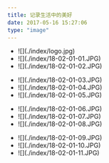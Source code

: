 ```yaml
---
title: 记录生活中的美好
date: 2017-05-16 15:27:06
type: "image"
---
```

<ul class="img-box-ul clearfix">
    <li>![](./index/logo.jpg)</li>
    <li>![](./index/18-02-01-01.JPG)</li>
    <li>![](./index/18-02-01-02.JPG)</li>
</ul>
<ul class="img-box-ul clearfix">
    <li>![](./index/18-02-01-03.JPG)</li>
    <li>![](./index/18-02-01-04.JPG)</li>
    <li>![](./index/18-02-01-05.JPG)</li>
</ul>
<ul class="img-box-ul clearfix">
    <li>![](./index/18-02-01-06.JPG)</li>
    <li>![](./index/18-02-01-07.JPG)</li>
    <li>![](./index/18-02-01-08.JPG)</li>
</ul>
<ul class="img-box-ul clearfix">
    <li>![](./index/18-02-01-09.JPG)</li>
    <li>![](./index/18-02-01-10.JPG)</li>
    <li>![](./index/18-02-01-11.JPG)</li>
</ul>
